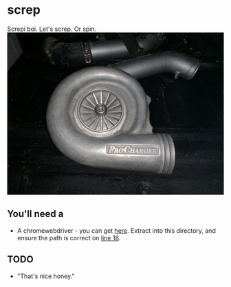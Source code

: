 # screp

Screpi boi. Let's screp. Or spin.
![Image](spin.jpg)

## You'll need a

- A chromewebdriver - you can get [here](https://chromedriver.chromium.org/downloads). Extract into this directory, and ensure the path is correct on [line 18](https://github.com/GerardWalsh/screp/blob/cfab40d4e2968084c3e42c37c946bb3708034d20/screp.py#L11).

## TODO
* "That's nice honey."

